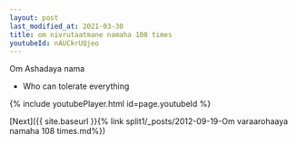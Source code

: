 ```yaml
---
layout: post
last_modified_at: 2021-03-30
title: om nivrutaatmane namaha 108 times
youtubeId: nAUCkrUQjeo
---
```

 
 
Om Ashadaya nama 
 
 -  Who can tolerate everything 
 
  
 
  
 
 
 
 
 
 


{% include youtubePlayer.html id=page.youtubeId %}
 
[Next]({{ site.baseurl }}{% link  split1/_posts/2012-09-19-Om varaarohaaya namaha 108 times.md%})
 
